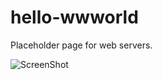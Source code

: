 hello-wwworld
=============

Placeholder page for web servers.

![ScreenShot](https://raw.github.com/christopheradams/hello-wwworld/master/img/screenshot.png)
